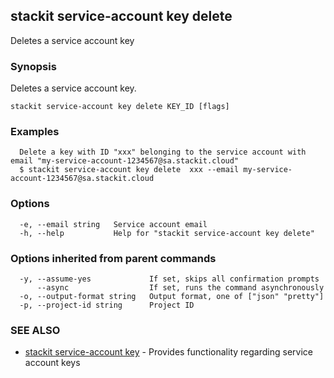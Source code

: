## stackit service-account key delete

Deletes a service account key

### Synopsis

Deletes a service account key.

```
stackit service-account key delete KEY_ID [flags]
```

### Examples

```
  Delete a key with ID "xxx" belonging to the service account with email "my-service-account-1234567@sa.stackit.cloud"
  $ stackit service-account key delete  xxx --email my-service-account-1234567@sa.stackit.cloud
```

### Options

```
  -e, --email string   Service account email
  -h, --help           Help for "stackit service-account key delete"
```

### Options inherited from parent commands

```
  -y, --assume-yes             If set, skips all confirmation prompts
      --async                  If set, runs the command asynchronously
  -o, --output-format string   Output format, one of ["json" "pretty"]
  -p, --project-id string      Project ID
```

### SEE ALSO

* [stackit service-account key](./stackit_service-account_key.md)	 - Provides functionality regarding service account keys

